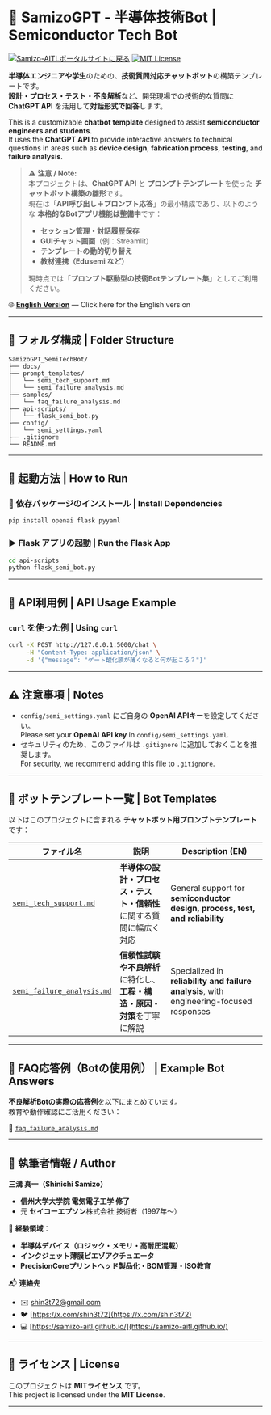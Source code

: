 # 🧠 **SamizoGPT - 半導体技術Bot | Semiconductor Tech Bot**

[![Samizo-AITLポータルサイトに戻る](https://img.shields.io/badge/Samizo--AITL%20ポータルサイトに戻る-brightgreen)](https://samizo-aitl.github.io/) [![MIT License](https://img.shields.io/badge/license-MIT-blue.svg)](LICENSE)

**半導体エンジニアや学生**のための、**技術質問対応チャットボット**の構築テンプレートです。  
**設計・プロセス・テスト・不良解析**など、開発現場での技術的な質問に **ChatGPT API** を活用して**対話形式で回答**します。

This is a customizable **chatbot template** designed to assist **semiconductor engineers and students**.  
It uses the **ChatGPT API** to provide interactive answers to technical questions in areas such as **device design**, **fabrication process**, **testing**, and **failure analysis**.

> ⚠️ **注意 / Note:**  
> 本プロジェクトは、**ChatGPT API** と **プロンプトテンプレート**を使った **チャットボット構築の雛形**です。  
> 現在は「**API呼び出し＋プロンプト応答**」の最小構成であり、以下のような **本格的なBotアプリ機能は整備中**です：
> 
> - **セッション管理・対話履歴保存**  
> - **GUIチャット画面**（例：Streamlit）  
> - **テンプレートの動的切り替え**  
> - **教材連携（Edusemi など）**
>
> 現時点では「**プロンプト駆動型の技術Botテンプレート集**」としてご利用ください。

🌐 [**English Version**](./README_en.md) — Click here for the English version

---

## 📁 **フォルダ構成 | Folder Structure**

```plaintext
SamizoGPT_SemiTechBot/
├── docs/
├── prompt_templates/
│   └── semi_tech_support.md
│   └── semi_failure_analysis.md
├── samples/
│   └── faq_failure_analysis.md
├── api-scripts/
│   └── flask_semi_bot.py
├── config/
│   └── semi_settings.yaml
├── .gitignore
└── README.md
```

---

## 🚀 **起動方法 | How to Run**

### 🔧 **依存パッケージのインストール | Install Dependencies**

```bash
pip install openai flask pyyaml
```

### ▶️ **Flask アプリの起動 | Run the Flask App**

```bash
cd api-scripts
python flask_semi_bot.py
```

---

## 🔗 **API利用例 | API Usage Example**

### `curl` を使った例 | Using `curl`

```bash
curl -X POST http://127.0.0.1:5000/chat \
     -H "Content-Type: application/json" \
     -d '{"message": "ゲート酸化膜が薄くなると何が起こる？"}'
```

---

## ⚠️ **注意事項 | Notes**

- `config/semi_settings.yaml` にご自身の **OpenAI APIキー**を設定してください。  
  Please set your **OpenAI API key** in `config/semi_settings.yaml`.
- セキュリティのため、このファイルは `.gitignore` に追加しておくことを推奨します。  
  For security, we recommend adding this file to `.gitignore`.

---

## 📄 **ボットテンプレート一覧 | Bot Templates**

以下はこのプロジェクトに含まれる **チャットボット用プロンプトテンプレート**です：

| **ファイル名** | **説明** | **Description (EN)** |
|----------------|----------|-----------------------|
| [`semi_tech_support.md`](./prompt_templates/semi_tech_support.md) | **半導体の設計・プロセス・テスト・信頼性**に関する質問に幅広く対応 | General support for **semiconductor design, process, test, and reliability** |
| [`semi_failure_analysis.md`](./prompt_templates/semi_failure_analysis.md) | **信頼性試験や不良解析**に特化し、**工程・構造・原因・対策**を丁寧に解説 | Specialized in **reliability and failure analysis**, with engineering-focused responses |

---

## 📘 **FAQ応答例（Botの使用例） | Example Bot Answers**

**不良解析Botの実際の応答例**を以下にまとめています。  
教育や動作確認にご活用ください：

📄 [`faq_failure_analysis.md`](./samples/faq_failure_analysis.md)

---

## 👤 **執筆者情報 / Author**

**三溝 真一（Shinichi Samizo）**  
- **信州大学大学院 電気電子工学 修了**  
- 元 **セイコーエプソン**株式会社 技術者（1997年〜）

📌 **経験領域**：  
- **半導体デバイス（ロジック・メモリ・高耐圧混載）**  
- **インクジェット薄膜ピエゾアクチュエータ**  
- **PrecisionCoreプリントヘッド製品化・BOM管理・ISO教育**

📬 **連絡先**  
- ✉️ [shin3t72@gmail.com](mailto:shin3t72@gmail.com)  
- 🐦 [https://x.com/shin3t72](https://x.com/shin3t72)  
- 💻 [https://samizo-aitl.github.io/](https://samizo-aitl.github.io/)

---

## 📄 **ライセンス | License**

このプロジェクトは **MITライセンス** です。  
This project is licensed under the **MIT License**.

---
